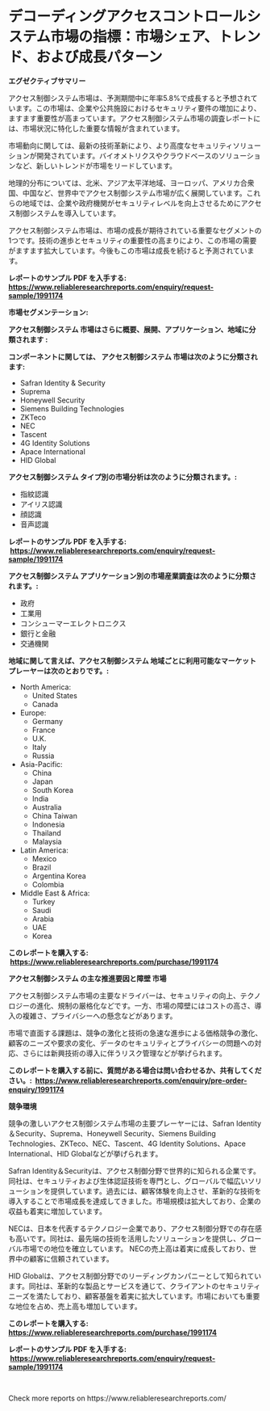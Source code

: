 <p><h1>デコーディングアクセスコントロールシステム市場の指標：市場シェア、トレンド、および成長パターン</h1></p><p><strong>エグゼクティブサマリー</strong></p>
<p><p>アクセス制御システム市場は、予測期間中に年率5.8%で成長すると予想されています。この市場は、企業や公共施設におけるセキュリティ要件の増加により、ますます重要性が高まっています。アクセス制御システム市場の調査レポートには、市場状況に特化した重要な情報が含まれています。</p><p>市場動向に関しては、最新の技術革新により、より高度なセキュリティソリューションが開発されています。バイオメトリクスやクラウドベースのソリューションなど、新しいトレンドが市場をリードしています。</p><p>地理的分布については、北米、アジア太平洋地域、ヨーロッパ、アメリカ合衆国、中国など、世界中でアクセス制御システム市場が広く展開しています。これらの地域では、企業や政府機関がセキュリティレベルを向上させるためにアクセス制御システムを導入しています。</p><p>アクセス制御システム市場は、市場の成長が期待されている重要なセグメントの1つです。技術の進歩とセキュリティの重要性の高まりにより、この市場の需要がますます拡大しています。今後もこの市場は成長を続けると予測されています。</p></p>
<p><strong>レポートのサンプル PDF を入手する: <a href="https://www.reliableresearchreports.com/enquiry/request-sample/1991174">https://www.reliableresearchreports.com/enquiry/request-sample/1991174</a></strong></p>
<p><strong>市場セグメンテーション:</strong></p>
<p><strong> アクセス制御システム 市場はさらに概要、展開、アプリケーション、地域に分類されます :</strong></p>
<p><strong>コンポーネントに関しては、 アクセス制御システム 市場は次のように分類されます: &nbsp;</strong></p>
<p><ul><li>Safran Identity & Security</li><li>Suprema</li><li>Honeywell Security</li><li>Siemens Building Technologies</li><li>ZKTeco</li><li>NEC</li><li>Tascent</li><li>4G Identity Solutions</li><li>Apace International</li><li>HID Global</li></ul></p>
<p><strong> アクセス制御システム タイプ別の市場分析は次のように分類されます。:</strong></p>
<p><ul><li>指紋認識</li><li>アイリス認識</li><li>顔認識</li><li>音声認識</li></ul></p>
<p><strong>レポートのサンプル PDF を入手する: &nbsp;<a href="https://www.reliableresearchreports.com/enquiry/request-sample/1991174">https://www.reliableresearchreports.com/enquiry/request-sample/1991174</a></strong></p>
<p><strong> アクセス制御システム アプリケーション別の市場産業調査は次のように分類されます。:</strong></p>
<p><ul><li>政府</li><li>工業用</li><li>コンシューマーエレクトロニクス</li><li>銀行と金融</li><li>交通機関</li></ul></p>
<p><strong>地域に関して言えば、アクセス制御システム 地域ごとに利用可能なマーケットプレーヤーは次のとおりです。:</strong></p>
<p><ul>
    <li>
        North America:
        <ul>
            <li>United States</li>
            <li>Canada</li>
        </ul>
    </li>
    <li>
        Europe:
        <ul>
            <li>Germany</li>
            <li>France</li>
            <li>U.K.</li>
            <li>Italy</li>
            <li>Russia</li>
        </ul>
    </li>
    <li>
        Asia-Pacific:
        <ul>
            <li>China</li>
            <li>Japan</li>
            <li>South Korea</li>
            <li>India</li>
            <li>Australia</li>
            <li>China Taiwan</li>
            <li>Indonesia</li>
            <li>Thailand</li>
            <li>Malaysia</li>
        </ul>
    </li>
    <li>
        Latin America:
        <ul>
            <li>Mexico</li>
            <li>Brazil</li>
            <li>Argentina Korea</li>
            <li>Colombia</li>
        </ul>
    </li>
    <li>
        Middle East & Africa:
        <ul>
            <li>Turkey</li>
            <li>Saudi</li>
            <li>Arabia</li>
            <li>UAE</li>
            <li>Korea</li>
        </ul>
    </li>
    </ul></p>
<p><strong>このレポートを購入する: &nbsp;<a href="https://www.reliableresearchreports.com/purchase/1991174">https://www.reliableresearchreports.com/purchase/1991174</a></strong></p>
<p><strong>アクセス制御システム の主な推進要因と障壁 市場</strong></p>
<p><p>アクセス制御システム市場の主要なドライバーは、セキュリティの向上、テクノロジーの進化、規制の厳格化などです。一方、市場の障壁にはコストの高さ、導入の複雑さ、プライバシーへの懸念などがあります。</p><p>市場で直面する課題は、競争の激化と技術の急速な進歩による価格競争の激化、顧客のニーズや要求の変化、データのセキュリティとプライバシーの問題への対応、さらには新興技術の導入に伴うリスク管理などが挙げられます。</p></p>
<p><strong>このレポートを購入する前に、質問がある場合は問い合わせるか、共有してください。:&nbsp; <a href="https://www.reliableresearchreports.com/enquiry/pre-order-enquiry/1991174">https://www.reliableresearchreports.com/enquiry/pre-order-enquiry/1991174</a></strong></p>
<p><strong>競争環境</strong></p>
<p><p>競争の激しいアクセス制御システム市場の主要プレーヤーには、Safran Identity＆Security、Suprema、Honeywell Security、Siemens Building Technologies、ZKTeco、NEC、Tascent、4G Identity Solutions、Apace International、HID Globalなどが挙げられます。</p><p>Safran Identity＆Securityは、アクセス制御分野で世界的に知られる企業です。同社は、セキュリティおよび生体認証技術を専門とし、グローバルで幅広いソリューションを提供しています。過去には、顧客体験を向上させ、革新的な技術を導入することで市場成長を達成してきました。市場規模は拡大しており、企業の収益も着実に増加しています。</p><p>NECは、日本を代表するテクノロジー企業であり、アクセス制御分野での存在感も高いです。同社は、最先端の技術を活用したソリューションを提供し、グローバル市場での地位を確立しています。 NECの売上高は着実に成長しており、世界中の顧客に信頼されています。</p><p>HID Globalは、アクセス制御分野でのリーディングカンパニーとして知られています。同社は、革新的な製品とサービスを通じて、クライアントのセキュリティニーズを満たしており、顧客基盤を着実に拡大しています。市場においても重要な地位を占め、売上高も増加しています。</p></p>
<p><strong>このレポートを購入する: &nbsp; <a href="https://www.reliableresearchreports.com/purchase/1991174">https://www.reliableresearchreports.com/purchase/1991174</a></strong></p>
<p><strong>レポートのサンプル PDF を入手する: &nbsp;<a href="https://www.reliableresearchreports.com/enquiry/request-sample/1991174">https://www.reliableresearchreports.com/enquiry/request-sample/1991174</a></strong><strong></strong></p>
<p>&nbsp;</p>
<p>Check more reports on https://www.reliableresearchreports.com/</p>